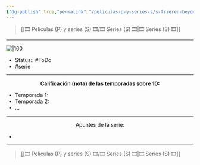 ```yaml
---
{"dg-publish":true,"permalink":"/peliculas-p-y-series-s/s-frieren-beyond-journeys-end/"}
---
```



> [[🎞️ Películas (P) y series (S) 🎞️/🎞️ Series (S) 🎞️\|🎞️ Series (S) 🎞️]]

---

![|160](https://m.media-amazon.com/images/M/MV5BMjVjZGU5ZTktYTZiNC00N2Q1LThiZjMtMDVmZDljN2I3ZWIwXkEyXkFqcGdeQXVyMTUzMTg2ODkz._V1_SX300.jpg)

- Status:: #ToDo 
- #serie 

---

**<center>Calificación (nota) de las temporadas sobre 10:</center>**

- Temporada 1: 
- Temporada 2: 
- ...

---

<center>Apuntes de la serie:</center>

- 

---

> [[🎞️ Películas (P) y series (S) 🎞️/🎞️ Series (S) 🎞️\|🎞️ Series (S) 🎞️]]